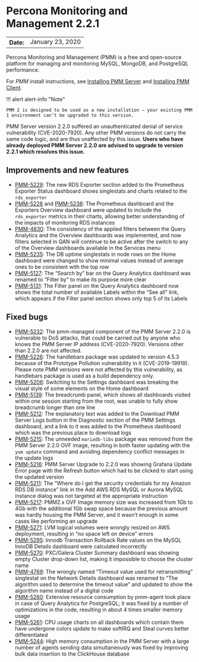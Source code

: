 # Percona Monitoring and Management 2.2.1

<table class="docutils field-list" frame="void" rules="none">
  <colgroup>
    <col class="field-name">
    <col class="field-body">
  </colgroup>
  <tbody valign="top">
    <tr class="field-odd field">
      <th class="field-name">Date:</th>
      <td class="field-body">January 23, 2020</td>
    </tr>
  </tbody>
</table>

Percona Monitoring and Management (PMM) is a free and open-source platform for managing and monitoring MySQL, MongoDB, and PostgreSQL performance.

For *PMM* install instructions, see [Installing PMM Server](../setting-up/server/index.md) and [Installing PMM Client](../setting-up/client/index.md).

!!! alert alert-info "Note"

    PMM 2 is designed to be used as a new installation — your existing PMM 1 environment can’t be upgraded to this version.

PMM Server version 2.2.0 suffered an unauthenticated denial of service vulnerability (CVE-2020-7920). Any other PMM versions do not carry the same code logic, and are thus unaffected by this issue. **Users who have already deployed PMM Server 2.2.0 are advised to upgrade to version 2.2.1 which resolves this issue.**

## Improvements and new features
* [PMM-5229](https://jira.percona.com/browse/PMM-5229): The new RDS Exporter section added to the Prometheus Exporter Status dashboard shows singlestats and charts related to the `rds_exporter`
* [PMM-5228](https://jira.percona.com/browse/PMM-5228) and [PMM-5238](https://jira.percona.com/browse/PMM-5238): The Prometheus dashboard and the Exporters Overview dashboard were updated to include the `rds_exporter` metrics in their charts, allowing better understanding of the impacts of monitoring RDS instances
* [PMM-4830](https://jira.percona.com/browse/PMM-4830): The consistency of the applied filters between the Query Analytics and the Overview dashboards was implemented, and now filters selected in QAN will continue to be active after the switch to any of the Overview dashboards available in the Services menu
* [PMM-5235](https://jira.percona.com/browse/PMM-5235): The DB uptime singlestats in node rows on the Home dashboard were changed to show minimal values instead of average ones to be consistent with the top row
* [PMM-5127](https://jira.percona.com/browse/PMM-5127): The “Search by” bar on the Query Analytics dashboard was renamed to “Filter by” to make its purpose more clear
* [PMM-5131](https://jira.percona.com/browse/PMM-5131): The Filter panel on the Query Analytics dashboard now shows the total number of available Labels within the “See all” link, which appears if the Filter panel section shows only top 5 of its Labels

## Fixed bugs
* [PMM-5232](https://jira.percona.com/browse/PMM-5232): The pmm-managed component of the PMM Server 2.2.0 is vulnerable to DoS attacks, that could be carried out by anyone who knows the PMM Server IP address (CVE-2020-7920). Versions other than 2.2.0 are not affected.
* [PMM-5226](https://jira.percona.com/browse/PMM-5226): The handlebars package was updated to version 4.5.3 because of the Prototype Pollution vulnerability in it (CVE-2019-19919). Please note PMM versions were not affected by this vulnerability, as handlebars package is used as a build dependency only.
* [PMM-5206](https://jira.percona.com/browse/PMM-5206): Switching to the Settings dashboard was breaking the visual style of some elements on the Home dashboard
* [PMM-5139](https://jira.percona.com/browse/PMM-5139): The breadcrumb panel, which shows all dashboards visited within one session starting from the root, was unable to fully show breadcrumb longer than one line
* [PMM-5212](https://jira.percona.com/browse/PMM-5212): The explanatory text was added to the Download PMM Server Logs button in the Diagnostic section of the PMM Settings dashboard, and a link to it was added to the Prometheus dashboard which was the previous place to download logs
* [PMM-5215](https://jira.percona.com/browse/PMM-5215): The unneeded `mariadb-libs` package was removed from the PMM Server 2.2.0 OVF image, resulting in both faster updating with the `yum update` command and avoiding dependency conflict messages in the update logs
* [PMM-5216](https://jira.percona.com/browse/PMM-5216): PMM Server Upgrade to 2.2.0 was showing Grafana Update Error page with the Refresh button which had to be clicked to start using the updated version
* [PMM-5211](https://jira.percona.com/browse/PMM-5211): The “Where do I get the security credentials for my Amazon RDS DB instance” link in the Add AWS RDS MySQL or Aurora MySQL instance dialog was not targeted at the appropriate instruction
* [PMM-5217](https://jira.percona.com/browse/PMM-5217): PMM2.x OVF Image memory size was increased from 1Gb to 4Gb with the additional 1Gb swap space because the previous amount was hardly housing the PMM Server, and it wasn’t enough in some cases like performing an upgrade
* [PMM-5271](https://jira.percona.com/browse/PMM-5271): LVM logical volumes were wrongly resized on AWS deployment, resulting in “no space left on device” errors
* [PMM-5295](https://jira.percona.com/browse/PMM-5295): Innodb Transaction Rollback Rate values on the MySQL InnoDB Details dashboard were calculated incorrectly
* [PMM-5270](https://jira.percona.com/browse/PMM-5270): PXC/Galera Cluster Summary dashboard was showing empty Cluster drop-down list, making it impossible to choose the cluster name
* [PMM-4769](https://jira.percona.com/browse/PMM-4769): The wrongly named “Timeout value used for retransmitting” singlestat on the Network Details dashboard was renamed to “The algorithm used to determine the timeout value” and updated to show the algorithm name instead of a digital code
* [PMM-5260](https://jira.percona.com/browse/PMM-5260): Extensive resource consumption by pmm-agent took place in case of Query Analytics for PostgreSQL; it was fixed by a number of optimizations in the code, resulting in about 4 times smaller memory usage
* [PMM-5261](https://jira.percona.com/browse/PMM-5261): CPU usage charts on all dashboards which contain them have undergone colors update to make softIRQ and Steal curves better differentiated
* [PMM-5244](https://jira.percona.com/browse/PMM-5244): High memory consumption in the PMM Server with a large number of agents sending data simultaneously was fixed by improving bulk data insertion to the ClickHouse database
